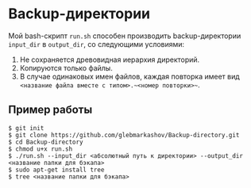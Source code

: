 # Backup-директории
Мой bash-скрипт `run.sh` способен производить backup-директории `input_dir` в `output_dir`, со следующими условиями:
1. Не сохраняется древовидная иерархия директорий.
2. Копируются только файлы.
3. В случае одинаковых имен файлов, каждая повторка имеет вид `<название файла вместе с типом>.~<номер повторки>~`.


## Пример работы
```
$ git init
$ git clone https://github.com/glebmarkashov/Backup-directory.git
$ cd Backup-directory
$ chmod u+x run.sh
$ ./run.sh --input_dir <абсолютный путь к директории> --output_dir <название папки для бэкапа>
$ sudo apt-get install tree
$ tree <название папки для бэкапа>
```
